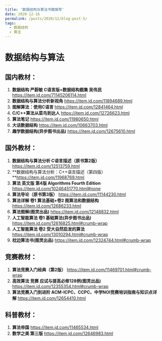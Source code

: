 ```yaml
---
title: '数据结构与算法书籍推荐'
date: 2020-12-16
permalink: /posts/2020/12/blog-post-5/
tags:
  - 数据结构
  - 算法  
---
```


# 数据结构与算法

## 国内教材：

1. **数据结构 严蔚敏 C语言版+数据结构题集 吴伟民** https://item.jd.com/71145206114.html
2. **数据结构与算法分析新视角** https://item.jd.com/11894689.html
3. **图解算法：使用C语言** https://item.jd.com/12841464.html
4. **C/C++算法从菜鸟到达人** https://item.jd.com/12726623.html
5. **算法笔记** https://item.jd.com/11980650.html
6. **大话数据结构** https://item.jd.com/10663703.html
7. **趣学数据结构(异步图书出品)** https://item.jd.com/12675610.html

## 国外教材：

1. **数据结构与算法分析 C语言描述（原书第2版）** https://item.jd.com/12513759.html
2. **数据结构与算法分析：C++语言描述（第四版）**https://item.jd.com/11968769.html
3. **算法 英文版 第4版 Algorithms Fourth Edition** https://item.jd.com/10246451770.html#none
4. **算法导论（原书第3版）** https://item.jd.com/11144230.html
5. **算法详解 卷1 算法基础+卷2 图算法和数据结构**  https://item.jd.com/12686233.html
6. **算法图解(图灵出品)**  https://item.jd.com/12148832.html
7. **人工智能算法 卷1 基础算法(异步图书出品)** https://item.jd.com/12616825.html#crumb-wrap
8. **人工智能算法 卷2 受大自然启发的算法** https://item.jd.com/13010294.html#crumb-wrap
9. **枕边算法书(图灵出品)** https://item.jd.com/12324744.html#crumb-wrap

## 竞赛教材：

1. **算法竞赛入门经典（第2版）** https://item.jd.com/11469701.html#crumb-wrap
2. **高效算法 竞赛 应试与提高必修128例(图灵出品)** https://item.jd.com/12355354.html#crumb-wrap
3. **算法竞赛入门到进阶 ACM-ICPC、CCPC、中学NOI竞赛培训指南与知识点详解** https://item.jd.com/12654410.html

## 科普教材：

1. **算法帝国** https://item.jd.com/11465534.html
2. **数学之美 第三版** https://item.jd.com/12646983.html
